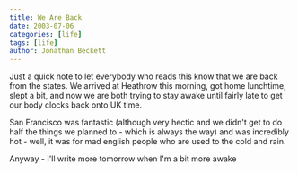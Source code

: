 ```yaml
---
title: We Are Back
date: 2003-07-06
categories: [life]
tags: [life]
author: Jonathan Beckett
---
```


Just a quick note to let everybody who reads this know that we are back from the states. We arrived at Heathrow this morning, got home lunchtime, slept a bit, and now we are both trying to stay awake until fairly late to get our body clocks back onto UK time.

San Francisco was fantastic (although very hectic and we didn't get to do half the things we planned to - which is always the way) and was incredibly hot - well, it was for mad english people who are used to the cold and rain.

Anyway - I'll write more tomorrow when I'm a bit more awake 